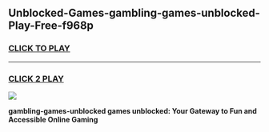 
## Unblocked-Games-gambling-games-unblocked-Play-Free-f968p
<h3>
<a href="https://premium76.site?title=gambling-games-unblocked&ref=15A">CLICK TO PLAY</a></h3>
<hr>

<h3>
<a href="https://premium76.site?title=gambling-games-unblocked&ref=15A">CLICK 2 PLAY</a>
  
</h3>

<a href="https://premium76.site?title=gambling-games-unblocked&ref=15A"><img src="https://clearcache.store/games.png"></a>


**gambling-games-unblocked games unblocked: Your Gateway to Fun and Accessible Online Gaming**
